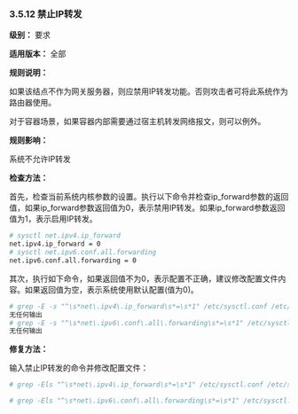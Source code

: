 ### 3.5.12 禁止IP转发

**级别：** 要求

**适用版本：** 全部

**规则说明：**

如果该结点不作为网关服务器，则应禁用IP转发功能。否则攻击者可将此系统作为路由器使用。

对于容器场景，如果容器内部需要通过宿主机转发网络报文，则可以例外。

**规则影响：**

系统不允许IP转发

**检查方法：**

首先，检查当前系统内核参数的设置。执行以下命令并检查ip_forward参数的返回值，如果ip_forward参数返回值为0，表示禁用IP转发。如果ip_forward参数返回值为1，表示启用IP转发。

```bash
# sysctl net.ipv4.ip_forward
net.ipv4.ip_forward = 0
# sysctl net.ipv6.conf.all.forwarding
net.ipv6.conf.all.forwarding = 0
```

其次，执行如下命令，如果返回值不为0，表示配置不正确，建议修改配置文件内容。如果返回值为空，表示系统使用默认配置(值为0)。

```bash
# grep -E -s "^\s*net\.ipv4\.ip_forward\s*=\s*1" /etc/sysctl.conf /etc/sysctl.d/*.conf /usr/lib/sysctl.d/*.conf /run/sysctl.d/*.conf
无任何输出
# grep -E -s "^\s*net\.ipv6\.conf\.all\.forwarding\s*=\s*1" /etc/sysctl.conf /etc/sysctl.d/*.conf /usr/lib/sysctl.d/*.conf /run/sysctl.d/*.conf
无任何输出
```

**修复方法：**

输入禁止IP转发的命令并修改配置文件：

```bash
# grep -Els "^\s*net\.ipv4\.ip_forward\s*=\s*1" /etc/sysctl.conf /etc/sysctl.d/*.conf /usr/lib/sysctl.d/*.conf /run/sysctl.d/*.conf | while read filename; do sed -ri "s/^\s*(net\.ipv4\.ip_forward\s*)(=)(\s*\S+\b).*$/# *REMOVED* \1/" $filename; done; sysctl -w net.ipv4.ip_forward=0; sysctl -w net.ipv4.route.flush=1

# grep -Els "^\s*net\.ipv6\.conf\.all\.forwarding\s*=\s*1" /etc/sysctl.conf /etc/sysctl.d/*.conf /usr/lib/sysctl.d/*.conf /run/sysctl.d/*.conf | while read filename; do sed -ri "s/^\s*(net\.ipv6\.conf\.all\.forwarding\s*)(=)(\s*\S+\b).*$/# *REMOVED* \1/" $filename; done; sysctl -w net.ipv6.conf.all.forwarding=0; sysctl -w net.ipv6.route.flush=1
```